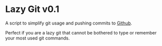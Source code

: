 # Lazy Git v0.1

A script to simplify git usage and pushing commits to [Github](https://github.com).

Perfect if you are a lazy git that cannot be bothered to type or remember your most used git commands.
